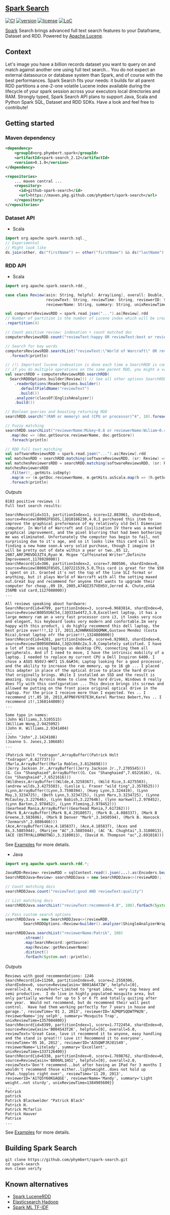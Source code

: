 ## [Spark Search](https://github.com/phymbert/spark-search)

[![CI](https://github.com/phymbert/spark-search/workflows/build-package/badge.svg?branch=master)](https://github.com/phymbert/spark-search/actions)
[![version](https://img.shields.io/github/tag/phymbert/spark-search.svg)](https://github.com/phymbert/spark-search/releases/latest)
[![license](https://img.shields.io/github/license/phymbert/spark-search.svg)](LICENSE)
[![LoC](https://tokei.rs/b1/github/phymbert/spark-search?category=lines)](https://github.com/phymbert/spark-search)

[Spark](https://spark.apache.org/) Search brings advanced full text search features to your Dataframe, Dataset and RDD. Powered by [Apache Lucene](https://lucene.apache.org/).

## Context
Let's image you have a billion records dataset you want to query on and match against another one using full text search...
You do not expect an external datasource or database system than Spark, and of course with the best performances.
Spark Search fits your needs: it builds for all parent RDD partitions a one-2-one volatile Lucene index available
 during the lifecycle of your spark session across your executors local directories and RAM.
Strongly typed, Spark Search API plans to support Java, Scala and Python Spark SQL, Dataset and RDD SDKs.
Have a look and feel free to contribute!

## Getting started

### Maven dependency

```xml
<dependency>
    <groupId>org.phymbert.spark</groupId>
    <artifactId>spark-search_2.12</artifactId>
    <version>0.1.0</version>
</dependency>

<repositories>
    ... maven central ...
    <repository>
      <id>github-spark-search</id>
      <url>https://maven.pkg.github.com/phymbert/spark-search</url>
    </repository>
</repositories>
```

### Dataset API

* Scala
```scala
import org.apache.spark.search.sql._
// Experimental
// Might look like
ds.join(other, ds("firstName") =~ other("firstName") && ds("lastName") =~ other("lastName").boost(3) && ds("age") === other("age")).show
```

### RDD API
* Scala

```scala
import org.apache.spark.search.rdd._

case class Review(asin: String, helpful: Array[Long], overall: Double,
                  reviewText: String, reviewTime: String, reviewerID: String,
                  reviewerName: String, summary: String, unixReviewTime: Long)

val computersReviewsRDD = spark.read.json("...").as[Review].rdd
// Number of partition is the number of Lucene index which will be created across your cluster
.repartition(4)

// Count positive review: indexation + count matched doc
computersReviewsRDD.count("reviewText:happy OR reviewText:best or reviewText:good")

// Search for key words
computersReviewsRDD.searchList("reviewText:\"World of Warcraft\" OR reviewText:\"Civilization IV\"", 100)
  .foreach(println)

// /!\ Important lucene indexation is done each time a SearchRDD is computed,
// if you do multiple operations on the same parent RDD, you might a variable in the driver:
val searchRDD = computersReviewsRDD.searchRDD(
  SearchRDDOptions.builder[Review]() // See all other options SearchRDDOptions, IndexationOptions and ReaderOptions
    .readerOptions(ReaderOptions.builder()
      .defaultFieldName("reviewText")
      .build())
    .analyzer(classOf[EnglishAnalyzer])
    .build())

// Boolean queries and boosting returning RDD
searchRDD.search("(RAM or memory) and (CPU or processor)^4", 10).foreach(println)

// Fuzzy matching
searchRDD.searchList("reviewerName:Mikey~0.8 or reviewerName:Wiliam~0.4 or reviewerName:jonh~0.2", 100)
  .map(doc => (doc.getSource.reviewerName, doc.getScore))
  .foreach(println)

// RDD full text matching
val softwareReviewsRDD = spark.read.json("...").as[Review].rdd
val matchesRDD = searchRDD.matching(softwareReviewsRDD, (sr: Review) => s"reviewerName:${"\"" + sr.reviewerName + "\""}~8", 10)
val matchesReviewersRDD = searchRDD.matching(softwareReviewsRDD, (sr: Review) => s"reviewerName:${"\"" + sr.reviewerName + "\""}~8", 10)
matchesReviewersRDD
  .filter(!_.getHits.isEmpty)
  .map(m => (m.getDoc.reviewerName, m.getHits.asScala.map(h => (h.getSource.reviewerName, h.getScore))))
  .foreach(println)

```
_Outputs_
```text
8103 positive reviews :)
Full text search results:

SearchRecord{id=313, partitionIndex=1, score=12.883961, shardIndex=0, source=Review(B0002F8SOS,[J@10166230,4.0,I purchased this item to improve the graphical preformance of my relatively old Dell Dimension computer. In World of Warcraft and Civilization IV there was a marked graphical improvement, and the pixel blurring that had been bothering me was eliminated. Unfortunately the computer has begin to fail, not surprising due to it's age, and so it looks like this card will be finding a new home soon.A very solid purchase, though I imagine it will be pretty out of date within a year or two.,05 12, 2007,ARFJMOVDG3ZT4,Ryan W. Mcgee "Caffeinated Writer",Definite Improvement,1178928000)}
SearchRecord{id=306, partitionIndex=2, score=7.080506, shardIndex=0, source=Review(B0002F8SOS,[J@7221539,5.0,This card is great for the $50 I spent on it. Granted it's not the top of the line SLI format or anything, but it plays World of Warcraft with all the setting maxed out.Great buy and recommend for anyone that wants to upgrade their computer for cheap.,09 19, 2005,A74QI357VEH5V,Jerred A. Chute,eVGA 256MB vid card,1127088000)}
...

All reviews speaking about hardware:
SearchRecord{id=4799, partitionIndex=3, score=6.9683814, shardIndex=0, source=Review(B005XU6C54,[J@333a44f2,5.0,Excellent laptop, it has a large memory ram an a very fast processor core i3, it looks very nice and elegant, his keyboard looks very modern and confortable.Im very happy with this product, i do highly recommend this dell laptop, the best prize ever!!!,12 17, 2011,A2HWNK6EDQQMWK,Gustavo Mendez (Costa Rica),Great laptop ofr the prize!!!,1324080000)}
SearchRecord{id=4201, partitionIndex=0, score=6.929863, shardIndex=0, source=Review(B0056EW4A4,[J@2c668c2a,5.0,Completely satisfied. I have a lot of time using laptops as desktop CPU, connecting them all peripherals. And if I need to move, I have the intrinsic mobility of a laptop. I needed to replace my current CPU a Dell Inspiron 6400. I chose a ASUS N56VJ-WH71 15.6&#34; Laptop looking for a good processor, and the ability to increase the ram memory, up to 16 gb ... I placed this adapter in place of the optical drive to place the hard drive that originally brings. While I installed an SSD and the result is amazing. Using Acronis Home to clone the hard drive, Windows 8 really does fly with this configuration ... This device brings its screws and allowed me putting on the front piece original optical drive in the laptop. For the price I receive more than I expected. Yes .. I recommend it!,05 10, 2013,AFPN6Y6Y87E3H,Karel Martnez Bebert,Yes .. I recommend it!,1368144000)}
...

Some typo in names:
(John Williams,3.5105515)
(William Wong,2.9425092)
(John H. Williams,2.9341404)
...
(John "John",2.1424108)
(Joanne S. Jones,2.106685)
...

(Patrick Holt "txdragon",ArrayBuffer((Patrick Holt "txdragon",8.627737)))
(Marla,ArrayBuffer((Marla Robles,3.8126698)))
(Jerry Jackson Jr.,ArrayBuffer((Jerry Jackson Jr.,7.2705545)))
(G. Cox "Shanghaied",ArrayBuffer((G. Cox "Shanghaied",7.6521616), (G. Cox "Shanghaied",7.6521616)))
(Wildness,ArrayBuffer((Wilde,4.3258367), (Wild Rice,3.4275503), (andrew wilds,3.4275503), (Leslie L. Fraser "wild ting",2.3578525)))
(Lynn,ArrayBuffer((Lynn,3.7590394), (Huey Lynn,3.324419), (Lynn May,3.3234725), (Beth Lynn,3.3234725), (Lynn Marx,3.3234725), (Lynne McCauley,3.227646), (Lynn Babish,3.227646), (lynn markwell,2.978452), (Lynn Barton,2.978452), (Lynn Fleming,2.978452)))
(Gearhead Mania,ArrayBuffer((Gearhead Mania,7.617262)))
(Mark B,ArrayBuffer((Mark B,4.2918057), (Mark B.,4.088337), (Mark B Greene,3.583696), (Mark B Denver "Mark",3.3450594), (Mark B. Hancock "Jonmarsh",2.8886466)))
(Ace,ArrayBuffer((Ace,4.185837), (Ace,4.185837), (Aces and 8s,3.5885944), (Marijee "AC",3.5885944), (AC "A. Chughtai",3.3180013), (ACE (DSTRYALLORNOTNG),3.3180013), (David H. Thompson "ac",2.691018)))
```

See [Examples](src/test/scala/SearchRDDExamples.scala) for more details.

* Java
```java
import org.apache.spark.search.rdd.*;

JavaRDD<Review> reviewRDD = sqlContext.read().json(...).as(Encoders.bean(Review.class)).repartition(2).javaRDD().cache();
SearchRDDJava<Review> searchRDDJava = new SearchRDDJava<>(reviewRDD);

// Count matching docs
searchRDDJava.count("reviewText:good AND reviewText:quality")

// List matching docs
searchRDDJava.searchList("reviewText:recommend~0.8", 100).forEach(System.out::println);

// Pass custom search options
searchRDDJava = new SearchRDDJava<>(reviewRDD,
        SearchRDDOptions.<Review>builder().analyzer(ShingleAnalyzerWrapper.class).build());

searchRDDJava.searchList("reviewerName:Patrik", 100)
        .stream()
        .map(SearchRecord::getSource)
        .map(Review::getReviewerName)
        .distinct()
        .forEach(System.out::println);
```


_Outputs_
```text
Reviews with good recommendations: 1246
SearchRecord{id=11260, partitionIndex=0, score=2.2550306, shardIndex=0, source=Review{asin='B001A647ZW', helpful=[0], overall=2.0, reviewText='Limited to "great idea," very top heavy and semi productive.  I do live in highly populated mosquito area, but only partially worked for up to 5 or 6 ft and totally quiting after one year.  Would not recommend, but do recommned their wall pest control.  Have had them working perfectly for 7 years in house and garage.', reviewTime='01 2, 2013', reviewerID='A2MQPSQDWTPW2N', reviewerName='joy selph', summary='Mosquito Trap', unixReviewTime=1357084800}}
SearchRecord{id=8399, partitionIndex=1, score=1.7722454, shardIndex=0, source=Review{asin='B004S43T2K', helpful=[0], overall=5.0, reviewText='Great Case, love it recommend it to anyone, easy handling and the stand is great!!! Love it! Recommend it to everyone', reviewTime='05 16, 2012', reviewerID='A3SQWPJRJ81S49', reviewerName='Litelady', summary='Excellent', unixReviewTime=1337126400}}
SearchRecord{id=6338, partitionIndex=0, score=1.7698762, shardIndex=0, source=Review{asin='B006RL1H5I', helpful=[0], overall=2.0, reviewText='Don't recommend...but after having an IPad for 3 months I wouldn't recommend those either..lightweight..does not hold up iPad..topples right over', reviewTime='11 20, 2013', reviewerID='A1TQ5Y60KGAQGE', reviewerName='Mandy', summary='Light weight..not sturdy', unixReviewTime=1384905600}}
...
Patrick
patrick
Patrick Blackwelder "Patrick Black"
Patrick H.
Patrick Mcfarlin
Patrick Hauver
Patrice
...
```

See [Examples](src/test/java/SearchRDDJavaExamples.java) for more details.


## Building Spark Search
```shell script
git clone https://github.com/phymbert/spark-search.git
cd spark-search
mvn clean verify
```

## Known alternatives

* [Spark LuceneRDD](https://github.com/zouzias/spark-lucenerdd)
* [Elasticsearch Hadoop](https://github.com/elastic/elasticsearch-hadoop)
* [Spark ML TF-IDF](https://github.com/apache/spark/blob/master/examples/src/main/scala/org/apache/spark/examples/mllib/TFIDFExample.scala)
